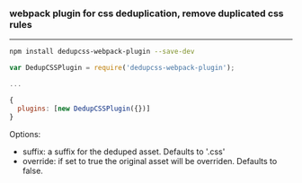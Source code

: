 ### webpack plugin for css deduplication, remove duplicated css rules

---

```bash
npm install dedupcss-webpack-plugin --save-dev
```

```js
var DedupCSSPlugin = require('dedupcss-webpack-plugin');

...

{
  plugins: [new DedupCSSPlugin({})]
}

```

Options:
- suffix: a suffix for the deduped asset. Defaults to '.css'
- override: if set to true the original asset will be overriden. Defaults to false.
